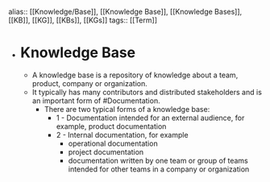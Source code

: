 alias:: [[Knowledge/Base]], [[Knowledge Base]], [[Knowledge Bases]], [[KB]], [[KG]], [[KBs]], [[KGs]]
tags:: [[Term]]

- # Knowledge Base
	- A knowledge base is a repository of knowledge about a team, product, company or organization.
	- It typically has many contributors and distributed stakeholders and is an important form of #Documentation.
		- There are two typical forms of a knowledge base:
			- 1 - Documentation intended for an external audience, for example, product documentation
			- 2 - Internal documentation, for example
				- operational documentation
				- project documentation
				- documentation written by one team or group of teams intended for other teams in a company or organization